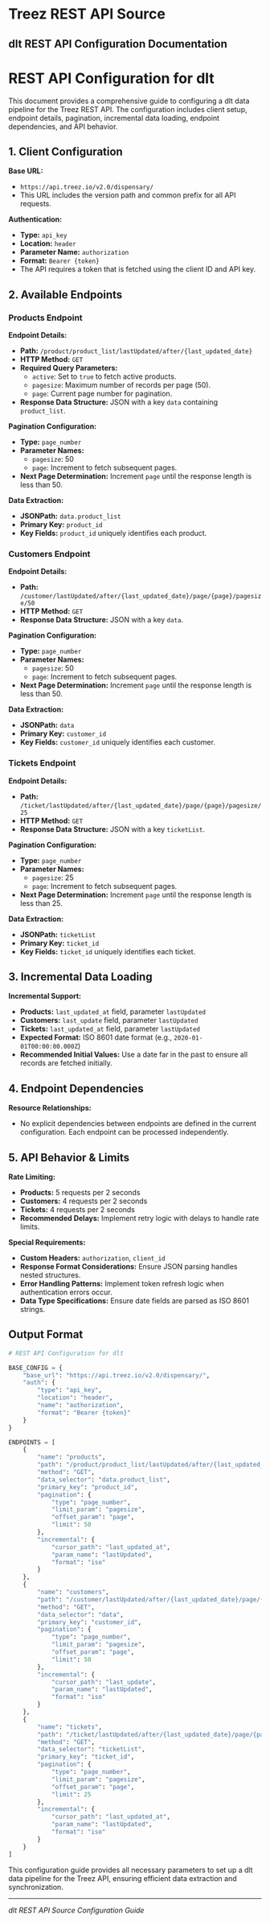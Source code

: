 # Treez REST API Source

## dlt REST API Configuration Documentation

# REST API Configuration for dlt

This document provides a comprehensive guide to configuring a dlt data pipeline for the Treez REST API. The configuration includes client setup, endpoint details, pagination, incremental data loading, endpoint dependencies, and API behavior.

## 1. Client Configuration

**Base URL:**
- `https://api.treez.io/v2.0/dispensary/`
- This URL includes the version path and common prefix for all API requests.

**Authentication:**
- **Type:** `api_key`
- **Location:** `header`
- **Parameter Name:** `authorization`
- **Format:** `Bearer {token}`
- The API requires a token that is fetched using the client ID and API key.

## 2. Available Endpoints

### Products Endpoint

**Endpoint Details:**
- **Path:** `/product/product_list/lastUpdated/after/{last_updated_date}`
- **HTTP Method:** `GET`
- **Required Query Parameters:**
  - `active`: Set to `true` to fetch active products.
  - `pagesize`: Maximum number of records per page (50).
  - `page`: Current page number for pagination.
- **Response Data Structure:** JSON with a key `data` containing `product_list`.

**Pagination Configuration:**
- **Type:** `page_number`
- **Parameter Names:**
  - `pagesize`: 50
  - `page`: Increment to fetch subsequent pages.
- **Next Page Determination:** Increment `page` until the response length is less than 50.

**Data Extraction:**
- **JSONPath:** `data.product_list`
- **Primary Key:** `product_id`
- **Key Fields:** `product_id` uniquely identifies each product.

### Customers Endpoint

**Endpoint Details:**
- **Path:** `/customer/lastUpdated/after/{last_updated_date}/page/{page}/pagesize/50`
- **HTTP Method:** `GET`
- **Response Data Structure:** JSON with a key `data`.

**Pagination Configuration:**
- **Type:** `page_number`
- **Parameter Names:**
  - `pagesize`: 50
  - `page`: Increment to fetch subsequent pages.
- **Next Page Determination:** Increment `page` until the response length is less than 50.

**Data Extraction:**
- **JSONPath:** `data`
- **Primary Key:** `customer_id`
- **Key Fields:** `customer_id` uniquely identifies each customer.

### Tickets Endpoint

**Endpoint Details:**
- **Path:** `/ticket/lastUpdated/after/{last_updated_date}/page/{page}/pagesize/25`
- **HTTP Method:** `GET`
- **Response Data Structure:** JSON with a key `ticketList`.

**Pagination Configuration:**
- **Type:** `page_number`
- **Parameter Names:**
  - `pagesize`: 25
  - `page`: Increment to fetch subsequent pages.
- **Next Page Determination:** Increment `page` until the response length is less than 25.

**Data Extraction:**
- **JSONPath:** `ticketList`
- **Primary Key:** `ticket_id`
- **Key Fields:** `ticket_id` uniquely identifies each ticket.

## 3. Incremental Data Loading

**Incremental Support:**
- **Products:** `last_updated_at` field, parameter `lastUpdated`
- **Customers:** `last_update` field, parameter `lastUpdated`
- **Tickets:** `last_updated_at` field, parameter `lastUpdated`
- **Expected Format:** ISO 8601 date format (e.g., `2020-01-01T00:00:00.000Z`)
- **Recommended Initial Values:** Use a date far in the past to ensure all records are fetched initially.

## 4. Endpoint Dependencies

**Resource Relationships:**
- No explicit dependencies between endpoints are defined in the current configuration. Each endpoint can be processed independently.

## 5. API Behavior & Limits

**Rate Limiting:**
- **Products:** 5 requests per 2 seconds
- **Customers:** 4 requests per 2 seconds
- **Tickets:** 4 requests per 2 seconds
- **Recommended Delays:** Implement retry logic with delays to handle rate limits.

**Special Requirements:**
- **Custom Headers:** `authorization`, `client_id`
- **Response Format Considerations:** Ensure JSON parsing handles nested structures.
- **Error Handling Patterns:** Implement token refresh logic when authentication errors occur.
- **Data Type Specifications:** Ensure date fields are parsed as ISO 8601 strings.

## Output Format

```python
# REST API Configuration for dlt

BASE_CONFIG = {
    "base_url": "https://api.treez.io/v2.0/dispensary/",
    "auth": {
        "type": "api_key",
        "location": "header",
        "name": "authorization",
        "format": "Bearer {token}"
    }
}

ENDPOINTS = [
    {
        "name": "products",
        "path": "/product/product_list/lastUpdated/after/{last_updated_date}",
        "method": "GET",
        "data_selector": "data.product_list",
        "primary_key": "product_id",
        "pagination": {
            "type": "page_number",
            "limit_param": "pagesize",
            "offset_param": "page",
            "limit": 50
        },
        "incremental": {
            "cursor_path": "last_updated_at",
            "param_name": "lastUpdated",
            "format": "iso"
        }
    },
    {
        "name": "customers",
        "path": "/customer/lastUpdated/after/{last_updated_date}/page/{page}/pagesize/50",
        "method": "GET",
        "data_selector": "data",
        "primary_key": "customer_id",
        "pagination": {
            "type": "page_number",
            "limit_param": "pagesize",
            "offset_param": "page",
            "limit": 50
        },
        "incremental": {
            "cursor_path": "last_update",
            "param_name": "lastUpdated",
            "format": "iso"
        }
    },
    {
        "name": "tickets",
        "path": "/ticket/lastUpdated/after/{last_updated_date}/page/{page}/pagesize/25",
        "method": "GET",
        "data_selector": "ticketList",
        "primary_key": "ticket_id",
        "pagination": {
            "type": "page_number",
            "limit_param": "pagesize",
            "offset_param": "page",
            "limit": 25
        },
        "incremental": {
            "cursor_path": "last_updated_at",
            "param_name": "lastUpdated",
            "format": "iso"
        }
    }
]
```

This configuration guide provides all necessary parameters to set up a dlt data pipeline for the Treez API, ensuring efficient data extraction and synchronization.

---
*dlt REST API Source Configuration Guide*